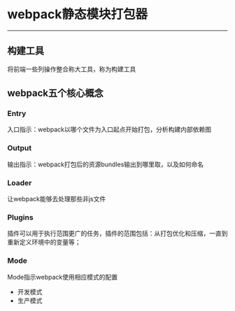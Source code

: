 # webpack静态模块打包器

-----------------------------------------------------

##  构建工具

将前端一些列操作整合称大工具，称为构建工具

##  webpack五个核心概念

### Entry

入口指示：webpack以哪个文件为入口起点开始打包，分析构建内部依赖图

### Output

输出指示：webpack打包后的资源bundles输出到哪里取，以及如何命名

### Loader

让webpack能够去处理那些非js文件

### Plugins

插件可以用于执行范围更广的任务，插件的范围包括：从打包优化和压缩，一直到重新定义环境中的变量等；

### Mode

Mode指示webpack使用相应模式的配置
- 开发模式
- 生产模式